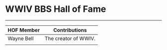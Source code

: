 # WWIV BBS Hall of Fame
***

HOF Member | Contributions
-----------|---------------
Wayne Bell | The creator of WWIV.
           |